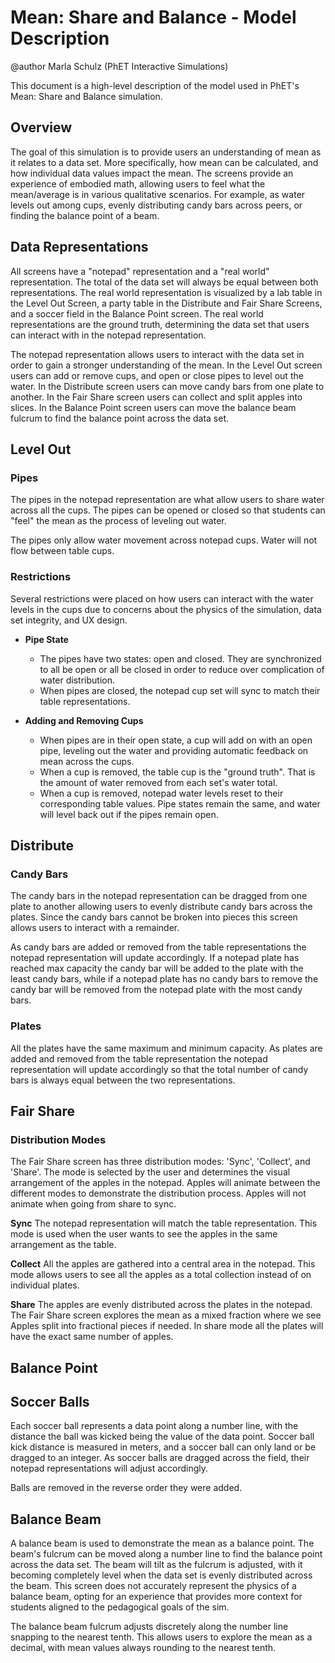 # Mean: Share and Balance - Model Description

@author Marla Schulz (PhET Interactive Simulations)

This document is a high-level description of the model used in PhET's Mean: Share and Balance simulation.

## Overview

The goal of this simulation is to provide users an understanding of mean as it relates to a data set. More specifically, how mean can be calculated, and how individual data values impact the mean. The screens provide an experience of embodied math, allowing users to feel what the mean/average is in various qualitative scenarios. For example, as water levels out among cups, evenly distributing candy bars across peers, or finding the balance point of a beam.

## Data Representations
All screens have a "notepad" representation and a "real world" representation. The total of the data set will always be equal between both representations. The real world representation is visualized by a lab table in the Level Out Screen, a party table in the Distribute and Fair Share Screens, and a soccer field in the Balance Point screen. The real world representations are the ground truth, determining the data set that users can interact with in the notepad representation.

The notepad representation allows users to interact with the data set in order to gain a stronger understanding of the mean. In the Level Out screen users can add or remove cups, and open or close pipes to level out the water. In the Distribute screen users can move candy bars from one plate to another. In the Fair Share screen users can collect and split apples into slices. In the Balance Point screen users can move the balance beam fulcrum to find the balance point across the data set.

## Level Out

### Pipes

The pipes in the notepad representation are what allow users to share water across all the cups. The pipes can be opened or closed so that students can "feel" the mean as the process of leveling out water.

The pipes only allow water movement across notepad cups. Water will not flow between table cups.

### Restrictions

Several restrictions were placed on how users can interact with the water levels in the cups due to concerns about the
physics of the simulation, data set integrity, and UX design.

- **Pipe State**
  - The pipes have two states: open and closed. They are synchronized to all be open or all be closed in order to reduce over complication of water distribution.
  - When pipes are closed, the notepad cup set will sync to match their table representations.

- **Adding and Removing Cups**
  - When pipes are in their open state, a cup will add on with an open pipe, leveling out the water and providing automatic feedback on mean across the cups.
  - When a cup is removed, the table cup is the "ground truth". That is the amount of water removed from each set's water total.
  - When a cup is removed, notepad water levels reset to their corresponding table values. Pipe states remain the same, and water will level back out if the pipes remain open.

## Distribute

### Candy Bars

The candy bars in the notepad representation can be dragged from one plate to another allowing users to evenly distribute candy bars across the plates. Since the candy bars cannot be broken into pieces this screen allows users to interact with a remainder.

As candy bars are added or removed from the table representations the notepad representation will update accordingly. If a notepad plate has reached max capacity the candy bar will be added to the plate with the least candy bars, while if a notepad plate has no candy bars to remove the candy bar will be removed from the notepad plate with the most candy bars.

### Plates

All the plates have the same maximum and minimum capacity. As plates are added and removed from the table representation the notepad representation will update accordingly so that the total number of candy bars is always equal between the two representations.

## Fair Share

### Distribution Modes

The Fair Share screen has three distribution modes: 'Sync', 'Collect', and 'Share'. The mode is selected by the user and determines the visual arrangement of the apples in the notepad. Apples will animate between the different modes to demonstrate the distribution process. Apples will not animate when going from share to sync.

**Sync**
The notepad representation will match the table representation. This mode is used when the user wants to see the apples in the same arrangement as the table. 

**Collect**
All the apples are gathered into a central area in the notepad. This mode allows users to see all the apples as a total collection instead of on individual plates.

**Share**
The apples are evenly distributed across the plates in the notepad. The Fair Share screen explores the mean as a mixed fraction where we see Apples split into fractional pieces if needed. In share mode all the plates will have the exact same number of apples.

## Balance Point

## Soccer Balls
Each soccer ball represents a data point along a number line, with the distance the ball was kicked being the value of the data point. Soccer ball kick distance is measured in meters, and a soccer ball can only land or be dragged to an integer. As soccer balls are dragged across the field, their notepad representations will adjust accordingly.

Balls are removed in the reverse order they were added. 

## Balance Beam
A balance beam is used to demonstrate the mean as a balance point. The beam's fulcrum can be moved along a number line to find the balance point across the data set. The beam will tilt as the fulcrum is adjusted, with it becoming completely level when the data set is evenly distributed across the beam. This screen does not accurately represent the physics of a balance beam, opting for an experience that provides more context for students aligned to the pedagogical goals of the sim.

The balance beam fulcrum adjusts discretely along the number line snapping to the nearest tenth. This allows users to explore the mean as a decimal, with mean values always rounding to the nearest tenth.